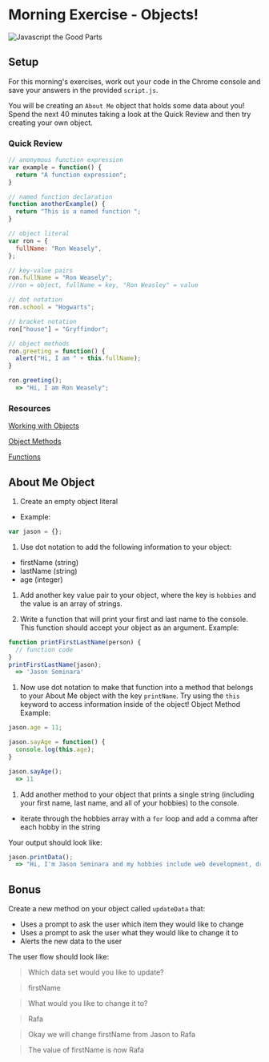 # Morning Exercise - Objects!

![Javascript the Good Parts](http://www.laurencegellert.com/content/uploads/2012/03/goodparts1.jpg)

## Setup
For this morning's exercises, work out your code in the Chrome console and save your answers in the provided `script.js`.

You will be creating an `About Me` object that holds some data about you! Spend the next 40 minutes taking a look at the Quick Review and then try creating your own object.

### Quick Review
``` javascript
// anonymous function expression
var example = function() {
  return "A function expression";
}

// named function declaration
function anotherExample() {
  return "This is a named function ";
}

// object literal
var ron = {
  fullName: "Ron Weasely",
};

// key-value pairs
ron.fullName = "Ron Weasely";
//ron = object, fullName = key, "Ron Weasley" = value

// dot notation
ron.school = "Hogwarts";

// bracket notation
ron["house"] = "Gryffindor";

// object methods
ron.greeting = function() {
  alert("Hi, I am " + this.fullName);
}

ron.greeting();
  => "Hi, I am Ron Weasely";
```

### Resources
[Working with Objects](https://developer.mozilla.org/en-US/docs/Web/JavaScript/Guide/Working_with_Objects)

[Object Methods](https://developer.mozilla.org/en-US/docs/Web/JavaScript/Introduction_to_Object-Oriented_JavaScript#The_methods)

[Functions](https://developer.mozilla.org/en-US/docs/Web/JavaScript/Guide/Functions)

## About Me Object

1. Create an empty object literal
 - Example:

  ``` javascript
  var jason = {};

  ```

1. Use dot notation to add the following information to your object:
  - firstName (string)
  - lastName (string)
  - age (integer)

1. Add another key value pair to your object, where the key is `hobbies` and the value is an array of strings.

1. Write a function that will print your first and last name to the console. This function should accept your object as an argument. Example:

  ``` javascript
  function printFirstLastName(person) {
    // function code
  }
  printFirstLastName(jason);
    => 'Jason Seminara'
  ```

1. Now use dot notation to make that function into a method that belongs to your About Me object with the key `printName`. Try using the `this` keyword to access information inside of the object!
Object Method Example:

  ``` javascript
  jason.age = 11;

  jason.sayAge = function() {
    console.log(this.age);
  }

  jason.sayAge();
    => 11
  ```

1. Add another method to your object that prints a single string (including your first name, last name, and all of your hobbies) to the console.
 - iterate through the hobbies array with a `for` loop and add a comma after each hobby in the string

Your output should look like:
``` javascript
jason.printData();
  => "Hi, I'm Jason Seminara and my hobbies include web development, drinking green juice, bossing around Trevor and Irwin,"
```


## Bonus
 Create a new method on your object called `updateData` that:
 - Uses a prompt to ask the user which item they would like to change
 - Uses a prompt to ask the user what they would like to change it to
 - Alerts the new data to the user


 The user flow should look like:   

 > Which data set would you like to update?

 > firstName

 > What would you like to change it to?

 > Rafa

 > Okay we will change firstName from Jason
  to Rafa

 > The value of firstName is now Rafa
